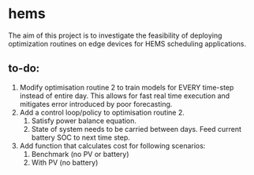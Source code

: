 # hems

The aim of this project is to investigate the feasibility of deploying optimization routines on edge devices for HEMS scheduling applications.

## to-do:

1. Modify optimisation routine 2 to train models for EVERY time-step instead of entire day. This allows for fast real time execution and mitigates error introduced by poor forecasting.
2. Add a control loop/policy to optimisation routine 2.
    1. Satisfy power balance equation.
    2. State of system needs to be carried between days. Feed current battery SOC to next time step.
3. Add function that calculates cost for following scenarios:
	1. Benchmark (no PV or battery)
	2. With PV (no battery)
